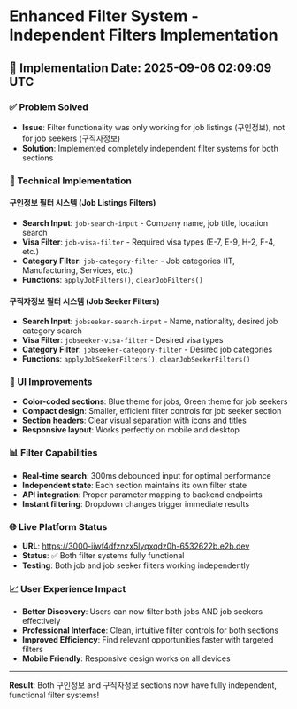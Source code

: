# Enhanced Filter System - Independent Filters Implementation

## 🎯 Implementation Date: 2025-09-06 02:09:09 UTC

### ✅ Problem Solved
- **Issue**: Filter functionality was only working for job listings (구인정보), not for job seekers (구직자정보)
- **Solution**: Implemented completely independent filter systems for both sections

### 🔧 Technical Implementation

#### 구인정보 필터 시스템 (Job Listings Filters)
- **Search Input**: `job-search-input` - Company name, job title, location search
- **Visa Filter**: `job-visa-filter` - Required visa types (E-7, E-9, H-2, F-4, etc.)
- **Category Filter**: `job-category-filter` - Job categories (IT, Manufacturing, Services, etc.)
- **Functions**: `applyJobFilters()`, `clearJobFilters()`

#### 구직자정보 필터 시스템 (Job Seeker Filters)  
- **Search Input**: `jobseeker-search-input` - Name, nationality, desired job category search
- **Visa Filter**: `jobseeker-visa-filter` - Desired visa types 
- **Category Filter**: `jobseeker-category-filter` - Desired job categories
- **Functions**: `applyJobSeekerFilters()`, `clearJobSeekerFilters()`

### 🎨 UI Improvements
- **Color-coded sections**: Blue theme for jobs, Green theme for job seekers
- **Compact design**: Smaller, efficient filter controls for job seeker section
- **Section headers**: Clear visual separation with icons and titles
- **Responsive layout**: Works perfectly on mobile and desktop

### 📊 Filter Capabilities
- **Real-time search**: 300ms debounced input for optimal performance
- **Independent state**: Each section maintains its own filter state
- **API integration**: Proper parameter mapping to backend endpoints
- **Instant filtering**: Dropdown changes trigger immediate results

### 🌐 Live Platform Status
- **URL**: https://3000-iiwf4dfznzx5lyqxqdz0h-6532622b.e2b.dev
- **Status**: ✅ Both filter systems fully functional
- **Testing**: Both job and job seeker filters working independently

### 📈 User Experience Impact
- **Better Discovery**: Users can now filter both jobs AND job seekers effectively
- **Professional Interface**: Clean, intuitive filter controls for both sections  
- **Improved Efficiency**: Find relevant opportunities faster with targeted filters
- **Mobile Friendly**: Responsive design works on all devices

---
**Result**: Both 구인정보 and 구직자정보 sections now have fully independent, functional filter systems!
